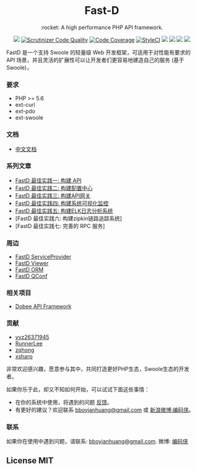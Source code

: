 <h1 align="center">Fast-D</h1>

<p align="center">:rocket: A high performance PHP API framework.</p>

<p align="center">
<a href="https://travis-ci.org/JanHuang/fastD"><img src="https://travis-ci.org/JanHuang/fastD.svg?branch=master" /></a>
<a href="https://scrutinizer-ci.com/g/JanHuang/fastD/?branch=master"><img src="https://scrutinizer-ci.com/g/JanHuang/fastD/badges/quality-score.png?b=master" title="Scrutinizer Code Quality"></a>
<a href="https://scrutinizer-ci.com/g/JanHuang/fastD/?branch=master"><img src="https://scrutinizer-ci.com/g/JanHuang/fastD/badges/coverage.png?b=master" alt="Code Coverage"></a>
<a href="https://styleci.io/repos/35930132"><img src="https://styleci.io/repos/35930132/shield?branch=3.1" alt="StyleCI"></a>
<a href="https://fastdlabs.com/"><img src="https://poser.pugx.org/fastd/fastd/v/stable" /></a>
<a href="http://www.php.net/"><img src="https://img.shields.io/badge/php-%3E%3D5.6-8892BF.svg" /></a>
<a href="http://www.swoole.com/"><img src="https://img.shields.io/badge/swoole-%3E%3D1.9.6-8892BF.svg" /></a>
<a href="https://fastdlabs.com/"><img src="https://poser.pugx.org/fastd/fastd/license" /></a>
</p>

FastD 是一个支持 Swoole 的轻量级 Web 开发框架，可适用于对性能有要求的 API 场景，并且灵活的扩展性可以让开发者们更容易地建造自己的服务 (基于Swoole)，

### 要求

* PHP >= 5.6
* ext-curl
* ext-pdo
* ext-swoole

### 文档

* [中文文档](docs/zh_CN/readme.md)

### 系列文章

* [FastD 最佳实践一: 构建 API](https://fastdlabs.com/blog/9)
* [FastD 最佳实践二: 构建配置中心](https://fastdlabs.com/blog/10)
* [FastD 最佳实践三: 构建API网关](https://fastdlabs.com/blog/11)
* [FastD 最佳实践四: 构建系统可视化监控](https://runnerlee.com/2017/08/18/influxdb-telegraf-grafana-monitor)
* [FastD 最佳实践五: 构建ELK日志分析系统](http://fastdlabs.com/blog/13)
* [FastD 最佳实践六: 构建zipkin链路追踪系统]
* [FastD 最佳实践七: 完善的 RPC 服务]

### 周边

* [FastD ServiceProvider](https://github.com/linghit/service-provider)
* [FastD Viewer](https://github.com/JanHuang/viewer)
* [FastD ORM](https://github.com/zqhong/fastd-eloquent)
* [FastD QConf](https://github.com/JanHuang/QConfServiceProvider)

### 相关项目

* [Dobee API Framework](https://github.com/JanHuang/dobee)

### 贡献

* [yyz26371945](https://github.com/yyz26371945)
* [RunnerLee](https://github.com/RunnerLee)
* [zqhong](https://github.com/zqhong)
* [xsharp](https://github.com/xsharp)

非常欢迎感兴趣，愿意参与其中，共同打造更好PHP生态，Swoole生态的开发者。

如果你乐于此，却又不知如何开始，可以试试下面这些事情：

* 在你的系统中使用，将遇到的问题 [反馈](https://github.com/JanHuang/fastD/issues)。
* 有更好的建议？欢迎联系 [bboyjanhuang@gmail.com](mailto:bboyjanhuang@gmail.com) 或 [新浪微博:编码侠](http://weibo.com/ecbboyjan)。

### 联系

如果你在使用中遇到问题，请联系: [bboyjanhuang@gmail.com](mailto:bboyjanhuang@gmail.com). 微博: [编码侠](http://weibo.com/ecbboyjan)

## License MIT

